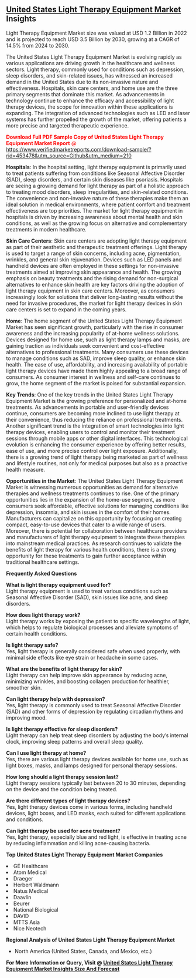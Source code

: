 <h2><a href="https://www.verifiedmarketreports.com/download-sample/?rid=453478&amp;utm_source=Github&amp;utm_medium=210" target="_blank">United States Light Therapy Equipment Market</a> Insights</h2><p>Light Therapy Equipment Market size was valued at USD 1.2 Billion in 2022 and is projected to reach USD 3.5 Billion by 2030, growing at a CAGR of 14.5% from 2024 to 2030.</p><p><p>The United States Light Therapy Equipment Market is evolving rapidly as various applications are driving growth in the healthcare and wellness sectors. Light therapy, commonly used for conditions such as depression, sleep disorders, and skin-related issues, has witnessed an increased demand in the United States due to its non-invasive nature and effectiveness. Hospitals, skin care centers, and home use are the three primary segments that dominate this market. As advancements in technology continue to enhance the efficacy and accessibility of light therapy devices, the scope for innovation within these applications is expanding. The integration of advanced technologies such as LED and laser systems has further propelled the growth of the market, offering patients a more precise and targeted therapeutic experience. <p><span class=""><span style="color: #ff0000;"><strong>Download Full PDF Sample Copy of United States Light Therapy Equipment Market Report</strong> @ </span><a href="https://www.verifiedmarketreports.com/download-sample/?rid=453478&amp;utm_source=Github&amp;utm_medium=210" target="_blank">https://www.verifiedmarketreports.com/download-sample/?rid=453478&amp;utm_source=Github&amp;utm_medium=210</a></span></p></p><p><strong>Hospitals</strong>: In the hospital setting, light therapy equipment is primarily used to treat patients suffering from conditions like Seasonal Affective Disorder (SAD), sleep disorders, and certain skin diseases like psoriasis. Hospitals are seeing a growing demand for light therapy as part of a holistic approach to treating mood disorders, sleep irregularities, and skin-related conditions. The convenience and non-invasive nature of these therapies make them an ideal solution in medical environments, where patient comfort and treatment effectiveness are top priorities. The market for light therapy equipment in hospitals is driven by increasing awareness about mental health and skin conditions, as well as the growing focus on alternative and complementary treatments in modern healthcare.<p><strong>Skin Care Centers</strong>: Skin care centers are adopting light therapy equipment as part of their aesthetic and therapeutic treatment offerings. Light therapy is used to target a range of skin concerns, including acne, pigmentation, wrinkles, and general skin rejuvenation. Devices such as LED panels and handheld devices are often employed in these settings for non-invasive treatments aimed at improving skin appearance and health. The growing emphasis on beauty treatments and the rising demand for non-surgical alternatives to enhance skin health are key factors driving the adoption of light therapy equipment in skin care centers. Moreover, as consumers increasingly look for solutions that deliver long-lasting results without the need for invasive procedures, the market for light therapy devices in skin care centers is set to expand in the coming years.<p><strong>Home</strong>: The home segment of the United States Light Therapy Equipment Market has seen significant growth, particularly with the rise in consumer awareness and the increasing popularity of at-home wellness solutions. Devices designed for home use, such as light therapy lamps and masks, are gaining traction as individuals seek convenient and cost-effective alternatives to professional treatments. Many consumers use these devices to manage conditions such as SAD, improve sleep quality, or enhance skin health. The ease of use, affordability, and increasing availability of portable light therapy devices have made them highly appealing to a broad range of consumers. As consumer interest in wellness and self-care continues to grow, the home segment of the market is poised for substantial expansion.<p><strong>Key Trends</strong>: One of the key trends in the United States Light Therapy Equipment Market is the growing preference for personalized and at-home treatments. As advancements in portable and user-friendly devices continue, consumers are becoming more inclined to use light therapy at their convenience, thus reducing the reliance on professional treatments. Another significant trend is the integration of smart technologies into light therapy devices, enabling users to control and monitor their treatment sessions through mobile apps or other digital interfaces. This technological evolution is enhancing the consumer experience by offering better results, ease of use, and more precise control over light exposure. Additionally, there is a growing trend of light therapy being marketed as part of wellness and lifestyle routines, not only for medical purposes but also as a proactive health measure.<p><strong>Opportunities in the Market</strong>: The United States Light Therapy Equipment Market is witnessing numerous opportunities as demand for alternative therapies and wellness treatments continues to rise. One of the primary opportunities lies in the expansion of the home-use segment, as more consumers seek affordable, effective solutions for managing conditions like depression, insomnia, and skin issues in the comfort of their homes. Manufacturers can capitalize on this opportunity by focusing on creating compact, easy-to-use devices that cater to a wide range of users. Moreover, there is potential for collaboration between healthcare providers and manufacturers of light therapy equipment to integrate these therapies into mainstream medical practices. As research continues to validate the benefits of light therapy for various health conditions, there is a strong opportunity for these treatments to gain further acceptance within traditional healthcare settings.<p><strong>Frequently Asked Questions</strong></p><p><strong>What is light therapy equipment used for?</strong><br> Light therapy equipment is used to treat various conditions such as Seasonal Affective Disorder (SAD), skin issues like acne, and sleep disorders.</p><p><strong>How does light therapy work?</strong><br> Light therapy works by exposing the patient to specific wavelengths of light, which helps to regulate biological processes and alleviate symptoms of certain health conditions.</p><p><strong>Is light therapy safe?</strong><br> Yes, light therapy is generally considered safe when used properly, with minimal side effects like eye strain or headache in some cases.</p><p><strong>What are the benefits of light therapy for skin?</strong><br> Light therapy can help improve skin appearance by reducing acne, minimizing wrinkles, and boosting collagen production for healthier, smoother skin.</p><p><strong>Can light therapy help with depression?</strong><br> Yes, light therapy is commonly used to treat Seasonal Affective Disorder (SAD) and other forms of depression by regulating circadian rhythms and improving mood.</p><p><strong>Is light therapy effective for sleep disorders?</strong><br> Light therapy can help treat sleep disorders by adjusting the body’s internal clock, improving sleep patterns and overall sleep quality.</p><p><strong>Can I use light therapy at home?</strong><br> Yes, there are various light therapy devices available for home use, such as light boxes, masks, and lamps designed for personal therapy sessions.</p><p><strong>How long should a light therapy session last?</strong><br> Light therapy sessions typically last between 20 to 30 minutes, depending on the device and the condition being treated.</p><p><strong>Are there different types of light therapy devices?</strong><br> Yes, light therapy devices come in various forms, including handheld devices, light boxes, and LED masks, each suited for different applications and conditions.</p><p><strong>Can light therapy be used for acne treatment?</strong><br> Yes, light therapy, especially blue and red light, is effective in treating acne by reducing inflammation and killing acne-causing bacteria.</p></p><p><strong>Top United States Light Therapy Equipment Market Companies</strong></p><div data-test-id=""><p><li>GE Healthcare</li><li> Atom Medical</li><li> Draeger</li><li> Herbert Waldmann</li><li> Natus Medical</li><li> Daavlin</li><li> Beurer</li><li> National Biological</li><li> DAVID</li><li> MTTS Asia</li><li> Nice Neotech</li></p><div><strong>Regional Analysis of&nbsp;United States Light Therapy Equipment Market</strong></div><ul><li dir="ltr"><p dir="ltr">North America&nbsp;(United States, Canada, and Mexico, etc.)</p></li></ul><p><strong>For More Information or Query, Visit @&nbsp;</strong><strong><a href="https://www.verifiedmarketreports.com/product/light-therapy-equipment-market/?utm_source=Github&amp;utm_medium=210" target="_blank">United States Light Therapy Equipment Market Insights Size And Forecast</a></strong></p></div>
